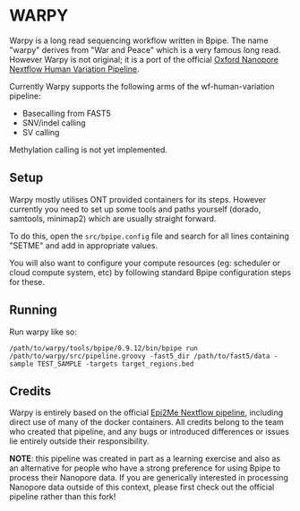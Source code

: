 
WARPY
==================================

Warpy is a long read sequencing workflow written in Bpipe. The 
name "warpy" derives from "War and Peace" which is a very famous long read. 
However Warpy is not original; it is a port of the official [Oxford Nanopore
Nextflow Human Variation Pipeline](https://github.com/epi2me-labs/wf-human-variation).

Currently Warpy supports the following arms of the wf-human-variation pipeline:

- Basecalling from FAST5
- SNV/indel calling 
- SV calling

Methylation calling is not yet implemented.

Setup
-----

Warpy mostly utilises ONT provided containers for its steps. However
currently you need to set up some tools and paths yourself (dorado, samtools, minimap2)
which are usually straight forward. 

To do this, open the `src/bpipe.config` file and search for all lines containing "SETME"
and add in appropriate values.

You will also want to configure your compute resources (eg: scheduler or cloud compute system, etc)
by following standard Bpipe configuration steps for these.

Running
-------

Run warpy like so:

```
/path/to/warpy/tools/bpipe/0.9.12/bin/bpipe run /path/to/warpy/src/pipeline.groovy -fast5_dir /path/to/fast5/data -sample TEST_SAMPLE -targets target_regions.bed
```

Credits
-------

Warpy is entirely based on the official [Epi2Me Nextflow pipeline](https://github.com/epi2me-labs/wf-human-variation), including direct use of many of the docker containers. All credits belong to the team who created that pipeline, and any bugs or introduced differences or issues lie entirely outside their responsibility.

**NOTE**: this pipeline was created in part as a learning exercise and also as an alternative for people who have a strong preference for using Bpipe to process their Nanopore data. If you are generically interested in processing Nanopore data outside of this context, please first check out the official pipeline rather than this fork!